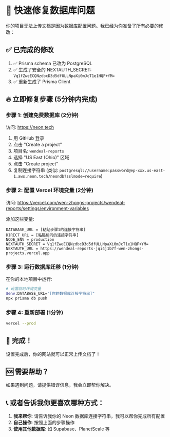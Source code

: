 # 🚀 快速修复数据库问题

你的项目无法上传文档是因为数据库配置问题。我已经为你准备了所有必要的修改：

## ✅ 已完成的修改
1. ✅ Prisma schema 已改为 PostgreSQL
2. ✅ 生成了安全的 NEXTAUTH_SECRET: `Vq1fZweECQNzdbcD3d5dfULLNpaXi0mJcT1e1HQF+YM=`
3. ✅ 重新生成了 Prisma Client

## 🔥 立即修复步骤 (5分钟内完成)

### 步骤 1: 创建免费数据库 (2分钟)
访问: https://neon.tech
1. 用 GitHub 登录
2. 点击 "Create a project"
3. 项目名: `wendeal-reports`
4. 选择 "US East (Ohio)" 区域
5. 点击 "Create project"
6. 复制连接字符串 (类似: `postgresql://username:password@ep-xxx.us-east-1.aws.neon.tech/neondb?sslmode=require`)

### 步骤 2: 配置 Vercel 环境变量 (2分钟)
访问: https://vercel.com/wen-zhongs-projects/wendeal-reports/settings/environment-variables

添加这些变量:
```
DATABASE_URL = [粘贴步骤1的连接字符串]
DIRECT_URL = [粘贴相同的连接字符串]
NODE_ENV = production
NEXTAUTH_SECRET = Vq1fZweECQNzdbcD3d5dfULLNpaXi0mJcT1e1HQF+YM=
NEXTAUTH_URL = https://wendeal-reports-jqi4j1b7f-wen-zhongs-projects.vercel.app
```

### 步骤 3: 运行数据库迁移 (1分钟)
在你的本地项目中运行:
```bash
# 设置临时环境变量
$env:DATABASE_URL="[你的数据库连接字符串]"
npx prisma db push
```

### 步骤 4: 重新部署 (1分钟)
```bash
vercel --prod
```

## 🎉 完成！
设置完成后，你的网站就可以正常上传文档了！

## 🆘 需要帮助？
如果遇到问题，请提供错误信息，我会立即帮你解决。

## 📞 或者告诉我你更喜欢哪种方式：
1. **我来帮你**: 请告诉我你的 Neon 数据库连接字符串，我可以帮你完成所有配置
2. **自己操作**: 按照上面的步骤操作
3. **使用其他数据库**: 如 Supabase、PlanetScale 等
